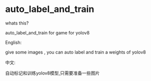 # auto_label_and_train
 whats this?

auto_label_and_train for game  for yolov8



English:

give  some  images , you can  auto  label and train a  weights of  yolov8


中文:

自动标记和训练yolov8模型,只需要准备一些图片
